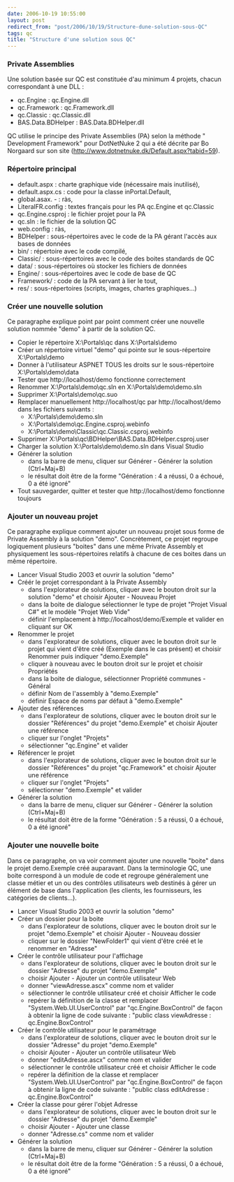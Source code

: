 ```yaml
---
date: 2006-10-19 10:55:00
layout: post
redirect_from: "post/2006/10/19/Structure-dune-solution-sous-QC"
tags: qc
title: "Structure d'une solution sous QC"
---
```


### Private Assemblies

Une solution basée sur QC est constituée d'au minimum 4 projets, chacun
correspondant à une DLL :

* qc.Engine : qc.Engine.dll
* qc.Framework : qc.Framework.dll
* qc.Classic : qc.Classic.dll
* BAS.Data.BDHelper : BAS.Data.BDHelper.dll

QC utilise le principe des Private Assemblies (PA) selon la méthode "
Development Framework" pour DotNetNuke 2 qui a été décrite par Bo Norgaard sur
son site (<http://www.dotnetnuke.dk/Default.aspx?tabid=59>).

### Répertoire principal

* default.aspx : charte graphique vide (nécessaire mais inutilisé),
* default.aspx.cs : code pour la classe inPortal.Default,
* global.asax.  - : ràs,
* LiteralFR.config : textes français pour les PA qc.Engine et qc.Classic
* qc.Engine.csproj : le fichier projet pour la PA
* qc.sln : le fichier de la solution QC
* web.config : ràs,
* BDHelper : sous-répertoires avec le code de la PA gérant l'accès aux bases
de données
* bin/ : répertoire avec le code compilé,
* Classic/ : sous-répertoires avec le code des boites standards de QC
* data/ : sous-répertoires où stocker les fichiers de données
* Engine/ : sous-répertoires avec le code de base de QC
* Framework/ : code de la PA servant à lier le tout,
* res/ : sous-répertoires (scripts, images, chartes graphiques...)

### Créer une nouvelle solution

Ce paragraphe explique point par point comment créer une nouvelle solution
nommée "demo" à partir de la solution QC.

* Copier le répertoire X:\Portals\qc dans X:\Portals\demo
* Créer un répertoire virtuel "demo" qui pointe sur le sous-répertoire
X:\Portals\demo
* Donner à l'utilisateur ASPNET TOUS les droits sur le sous-répertoire
X:\Portals\demo\data
* Tester que http://localhost/demo fonctionne correctement
* Renommer X:\Portals\demo\qc.sln en X:\Portals\demo\demo.sln
* Supprimer X:\Portals\demo\qc.suo
* Remplacer manuellement http://localhost/qc par http://localhost/demo dans
les fichiers suivants :
  - X:\Portals\demo\demo.sln
  - X:\Portals\demo\qc.Engine.csproj.webinfo
  - X:\Portals\demo\Classic\qc.Classic.csproj.webinfo
* Supprimer X:\Portals\qc\BDHelper\BAS.Data.BDHelper.csproj.user
* Charger la solution X:\Portals\demo\demo.sln dans Visual Studio
* Générer la solution
  - dans la barre de menu, cliquer sur Générer - Générer la solution
(Ctrl+Maj+B)
  - le résultat doit être de la forme "Génération : 4 a réussi, 0 a échoué, 0 a
été ignoré"
* Tout sauvegarder, quitter et tester que http://localhost/demo fonctionne
toujours

### Ajouter un nouveau projet

Ce paragraphe explique comment ajouter un nouveau projet sous forme de
Private Assembly à la solution "demo". Concrètement, ce projet regroupe
logiquement plusieurs "boites" dans une même Private Assembly et physiquement
les sous-répertoires relatifs à chacune de ces boites dans un même
répertoire.

* Lancer Visual Studio 2003 et ouvrir la solution "demo"
* Créér le projet correspondant à la Private Assembly
  - dans l'explorateur de solutions, cliquer avec le bouton droit sur la
solution "demo" et choisir Ajouter - Nouveau Projet
  - dans la boite de dialogue sélectionner le type de projet "Projet Visual C#"
et le modèle "Projet Web Vide"
  - définir l'emplacement à http://localhost/demo/Exemple et valider en
cliquant sur OK
* Renommer le projet
  - dans l'explorateur de solutions, cliquer avec le bouton droit sur le projet
qui vient d'être créé (Exemple dans le cas présent) et choisir Renommer puis
indiquer "demo.Exemple"
  - cliquer à nouveau avec le bouton droit sur le projet et choisir
Propriétés
  - dans la boite de dialogue, sélectionner Propriété communes - Général
  - définir Nom de l'assembly à "demo.Exemple"
  - définir Espace de noms par défaut à "demo.Exemple"
* Ajouter des références
  - dans l'explorateur de solutions, cliquer avec le bouton droit sur le
dossier "Références" du projet "demo.Exemple" et choisir Ajouter une
référence
  - cliquer sur l'onglet "Projets"
  - sélectionner "qc.Engine" et valider
* Référencer le projet
  - dans l'explorateur de solutions, cliquer avec le bouton droit sur le
dossier "Références" du projet "qc.Framework" et choisir Ajouter une
référence
  - cliquer sur l'onglet "Projets"
  - sélectionner "demo.Exemple" et valider
* Générer la solution
  - dans la barre de menu, cliquer sur Générer - Générer la solution
(Ctrl+Maj+B)
  - le résultat doit être de la forme "Génération : 5 a réussi, 0 a échoué, 0 a
été ignoré"

### Ajouter une nouvelle boite

Dans ce paragraphe, on va voir comment ajouter une nouvelle "boite" dans le
projet demo.Exemple créé auparavant. Dans la terminologie QC, une boite
correspond à un module de code et regroupe généralement une classe métier et un
ou des contrôles utilisateurs web destinés à gérer un élément de base dans
l'application (les clients, les fournisseurs, les catégories de
clients...).

* Lancer Visual Studio 2003 et ouvrir la solution "demo"
* Créer un dossier pour la boite
  - dans l'explorateur de solutions, cliquer avec le bouton droit sur le projet
"demo.Exemple" et choisir Ajouter - Nouveau dossier
  - cliquer sur le dossier "NewFolder1" qui vient d'être créé et le renommer en
"Adresse"
* Créer le contrôle utilisateur pour l'affichage
  - dans l'explorateur de solutions, cliquer avec le bouton droit sur le
dossier "Adresse" du projet "demo.Exemple"
  - choisir Ajouter - Ajouter un contrôle utilisateur Web
  - donner "viewAdresse.ascx" comme nom et valider
  - sélectionner le contrôle utilisateur créé et choisir Afficher le code
  - repérer la définition de la classe et remplacer "System.Web.UI.UserControl"
par "qc.Engine.BoxControl" de façon à obtenir la ligne de code suivante :
"public class viewAdresse : qc.Engine.BoxControl"
* Créer le contrôle utilisateur pour le paramétrage
  - dans l'explorateur de solutions, cliquer avec le bouton droit sur le
dossier "Adresse" du projet "demo.Exemple"
  - choisir Ajouter - Ajouter un contrôle utilisateur Web
  - donner "editAdresse.ascx" comme nom et valider
  - sélectionner le contrôle utilisateur créé et choisir Afficher le code
  - repérer la définition de la classe et remplacer "System.Web.UI.UserControl"
par "qc.Engine.BoxControl" de façon à obtenir la ligne de code suivante :
"public class editAdresse : qc.Engine.BoxControl"
* Créer la classe pour gérer l'objet Adresse
  - dans l'explorateur de solutions, cliquer avec le bouton droit sur le
dossier "Adresse" du projet "demo.Exemple"
  - choisir Ajouter - Ajouter une classe
  - donner "Adresse.cs" comme nom et valider
* Générer la solution
  - dans la barre de menu, cliquer sur Générer - Générer la solution
(Ctrl+Maj+B)
  - le résultat doit être de la forme "Génération : 5 a réussi, 0 a échoué, 0 a
été ignoré"
